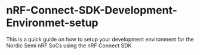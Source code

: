 # nRF-Connect-SDK-Development-Environmet-setup
This is a quick guide on how to setup your development environment for the Nordic Semi nRF SoCs using the nRF Connect SDK
